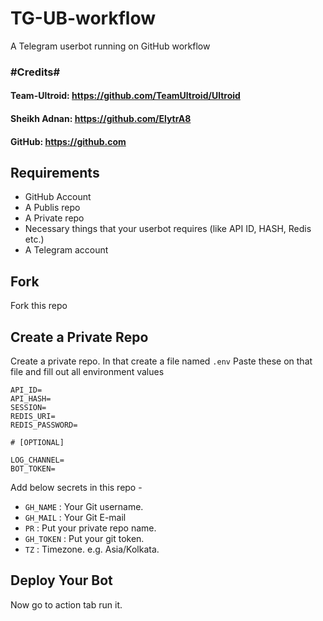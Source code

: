 # TG-UB-workflow
A Telegram userbot running on GitHub workflow


### #Credits#
#### Team-Ultroid: https://github.com/TeamUltroid/Ultroid  
#### Sheikh Adnan: https://github.com/ElytrA8  
#### GitHub: https://github.com

## Requirements
- GitHub Account
- A Publis repo
- A Private repo
- Necessary things that your userbot requires (like API ID, HASH, Redis etc.)
- A Telegram account

## Fork
Fork this repo

## Create a Private Repo
Create a private repo.
In that create a file named `.env`
Paste these on that file and fill out all environment values
```
API_ID=
API_HASH=
SESSION=
REDIS_URI=
REDIS_PASSWORD=

# [OPTIONAL]

LOG_CHANNEL=
BOT_TOKEN=
```

Add below secrets in this repo -

- `GH_NAME` : Your Git username.
- `GH_MAIL` : Your Git E-mail
- `PR` : Put your private repo name.
- `GH_TOKEN` : Put your git token.
- `TZ` : Timezone. e.g. Asia/Kolkata.

## Deploy Your Bot
Now go to action tab run it.
